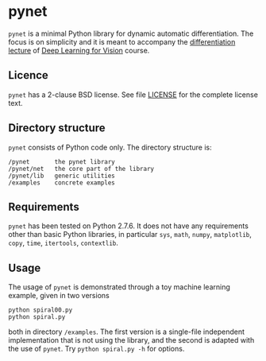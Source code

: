 # pynet

`pynet` is a minimal Python library for dynamic automatic differentiation. The focus is on simplicity and it is meant to accompany the [differentiation lecture](https://sif-dlv.github.io/slides/diff.pdf) of [Deep Learning for Vision](https://sif-dlv.github.io/) course.

Licence
-------

`pynet` has a 2-clause BSD license. See file [LICENSE](/LICENSE) for the complete license text.

Directory structure
-------------------

`pynet` consists of Python code only. The directory structure is:

	/pynet       the pynet library
	/pynet/net   the core part of the library
	/pynet/lib   generic utilities
	/examples    concrete examples

Requirements
------------

`pynet` has been tested on Python 2.7.6. It does not have any requirements other than basic Python libraries, in particular `sys`, `math`, `numpy`, `matplotlib`, `copy`, `time`, `itertools`, `contextlib`.

Usage
-----

The usage of `pynet` is demonstrated through a toy machine learning example, given in two versions

	python spiral00.py
	python spiral.py

both in directory `/examples`. The first version is a single-file independent implementation that is not using the library, and the second is adapted with the use of `pynet`. Try `python spiral.py -h` for options.
